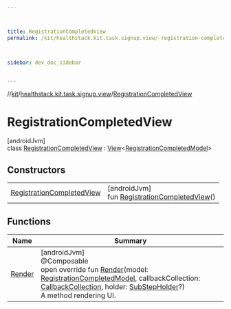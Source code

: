 ```yaml
---



title: RegistrationCompletedView
permalink: /kit/healthstack.kit.task.signup.view/-registration-completed-view/index.html



sidebar: dev_doc_sidebar


---
```




//[kit](/kit.html)/[healthstack.kit.task.signup.view](../index.html)/[RegistrationCompletedView](index.html)



# RegistrationCompletedView



[androidJvm]\
class [RegistrationCompletedView](index.html) : [View](../../healthstack.kit.task.base/-view/index.html)&lt;[RegistrationCompletedModel](../../healthstack.kit.task.signup.model/-registration-completed-model/index.html)&gt;



## Constructors


| | |
|---|---|
| [RegistrationCompletedView](-registration-completed-view.html) | [androidJvm]<br>fun [RegistrationCompletedView](-registration-completed-view.html)() |


## Functions


| Name | Summary |
|---|---|
| [Render](-render.html) | [androidJvm]<br>@Composable<br>open override fun [Render](-render.html)(model: [RegistrationCompletedModel](../../healthstack.kit.task.signup.model/-registration-completed-model/index.html), callbackCollection: [CallbackCollection](../../healthstack.kit.task.base/-callback-collection/index.html), holder: [SubStepHolder](../../healthstack.kit.task.survey.question/-sub-step-holder/index.html)?)<br>A method rendering UI. |



